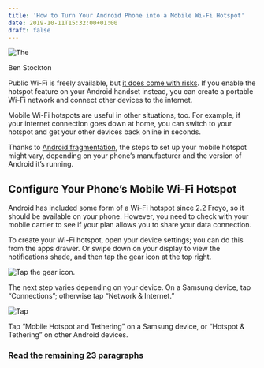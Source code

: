 ```yaml
---
title: 'How to Turn Your Android Phone into a Mobile Wi-Fi Hotspot'
date: 2019-10-11T15:32:00+01:00
draft: false
---
```


![The ](https://www.howtogeek.com/wp-content/uploads/2019/10/Android-Hotspot-Lede.png)

Ben Stockton

Public Wi-Fi is freely available, but [it does come with risks](https://www.howtogeek.com/178696/why-using-a-public-wi-fi-network-can-be-dangerous-even-when-accessing-encrypted-websites/). If you enable the hotspot feature on your Android handset instead, you can create a portable Wi-Fi network and connect other devices to the internet.

Mobile Wi-Fi hotspots are useful in other situations, too. For example, if your internet connection goes down at home, you can switch to your hotspot and get your other devices back online in seconds.

Thanks to [Android fragmentation](https://www.howtogeek.com/305771/fragmentation-isn%E2%80%99t-androids-fault-it%E2%80%99s-the-manufacturers/), the steps to set up your mobile hotspot might vary, depending on your phone’s manufacturer and the version of Android it’s running.

Configure Your Phone’s Mobile Wi-Fi Hotspot
-------------------------------------------

Android has included some form of a Wi-Fi hotspot since 2.2 Froyo, so it should be available on your phone. However, you need to check with your mobile carrier to see if your plan allows you to share your data connection.

To create your Wi-Fi hotspot, open your device settings; you can do this from the apps drawer. Or swipe down on your display to view the notifications shade, and then tap the gear icon at the top right.

![Tap the gear icon.](https://www.howtogeek.com/wp-content/uploads/2019/09/Android-Hotspot-Notification-Shade-Settings-Button.png)

The next step varies depending on your device. On a Samsung device, tap “Connections”; otherwise tap “Network & Internet.”

![Tap ](https://www.howtogeek.com/wp-content/uploads/2019/09/Android-Hotspot-Settings-Menu.png)

Tap “Mobile Hotspot and Tethering” on a Samsung device, or “Hotspot & Tethering” on other Android devices.

### [Read the remaining 23 paragraphs](https://www.howtogeek.com/442414/how-to-turn-your-android-phone-into-a-mobile-wi-fi-hotspot/)
